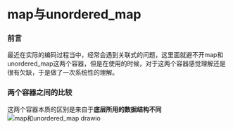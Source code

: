 # map与unordered_map
### 前言
最近在实际的编码过程当中，经常会遇到关联式的问题，这里面就避不开map和unordered_map这两个容器，但是在使用的时候，对于这两个容器感觉理解还是很有欠缺，于是做了一次系统性的理解。
### 两个容器之间的比较
这两个容器本质的区别是来自于**底层所用的数据结构不同**
![map和unordered_map drawio](https://user-images.githubusercontent.com/104414865/234014170-264bdcbf-f68c-4ed8-bf3e-d97a4475959a.png)
